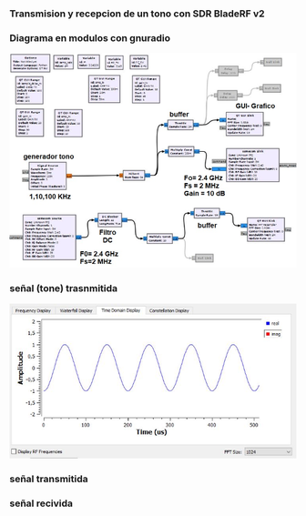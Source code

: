 ### Transmision y recepcion de un tono con  SDR BladeRF v2



### Diagrama en modulos con gnuradio
![image](BladeRF_tx_rx_tone/balderf_tx_rx_tone_gui_sch.JPG)

### señal (tone) trasnmitida 
![image](BladeRF_tx_rx_tone/balderf_tx_rx_tone_gui_00.JPG)

### señal transmitida


### señal recivida

